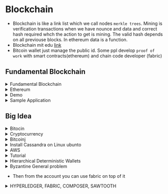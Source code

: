 # Blockchain

* Blockchain is like a link list which we call nodes `merkle trees`.  Mining is verification transactions when we have nounce and data and correct hash required whch the action to get is mining. The valid hash depends on all previouse blocks. In ethereum data is a function. 
* Blockchain mit edu [link](http://blockchain.mit.edu/how-blockchain-works)
* Bitcoin wallet just manage the public id. Some ppl develop `proof of work` with smart contracts(ethereum) and chain code developer  (fabric)
 
## Fundamental Blockchain

<details> 
  <summary> Fundamental Blockchain </summary>
Different consensues:
* Proof of work: Is something that bitcoin does we have to do computation to update new block into blockchain
* Proof of stake: Tells which block is valid as much as high it is
* Proof of Burn: if you want to exchange your coin then you need to show you burned your current to get new coins instead
* Proof of space: It is the space of your computer disk. 
 
* Blockchain is Global singleton and unstoppable and no single point of attack. 
* Bloc: has data, a hash, number(order in chain), timestamp, and the hash of the previous block.
* Data save into block is accessible to everyone accessing the chain. There are two ways to make private data on blockchain
* 1 - Obfuscation: Means make data relevant to those who know that meaning like bitcoin 
* 2 - Encryption: We can encrypt the block so only the ones has key can access to block. One of the most secure hashing standard is Advance Encryption Standard (AES). Take our original message and produce a new hash. 

### Public/private 
* Public: Available to everyone, expensive transactions and storage. 
* Private: Not distributed and similar to traditional database. You can control cost and who can access the data


</details> 


<details> 
  <summary> Ethereum</summary>

* Is a platform and program languages available since 2015. It is programming language. It has it's own crypto currency called Ether same as bitcoin and is fast response so it is good for applications. 
* Ethereum goal applications and good comunity support 
* Smart contract: are peices of codes lives on blockchain, they read other contracts, make decision, send ether and execute other contracts. 
* `Gas` is internal pricing for running contracts in ethereum and the amount of gas depends on Computation memory bandwidth storage.  
* `Transaction` sending package of data from one account to another including `recipeint, signature,value, gasprice, startgas, message`
startgas is maximum cost of gas which may be used and gasprice is the amount we ready to pay ![alttext](https://user-images.githubusercontent.com/7471619/43428209-0ce33e82-9412-11e8-979b-146e2f77125d.png)
* Ethereum on Microsoft Azure. Consortium means collboration between supporting members of blockchain with underlying infrastructure. 
* It starts with consortium leader and consorium members can join it. 
* The application should allow to call a VPN. And VPN call to one of transaction nodes. Nodes which handling transactions are isolating from mining nodes and mining nodes are not accessible from outside of Virtual Private Network. This is all we need to operate a block chain. ![Axe Miners](https://user-images.githubusercontent.com/7471619/43428217-18a38574-9412-11e8-8042-7803a32e7536.png)
* Blochchain consortium on Azure and let Azure create Genesis block feeding it with some ether for us. And to prove that everything works we transfer ether between two accounts
* On Azuer -> Portal -> + -> ethereum -> select ethereum consorium leader(Ethereum Proof-of-Work Consortium) -> bcl prefix -> gethadmin VM user -> resource group choose blockchain(to share same policy, life cycle and permissions) -> number of mining nodes(choose min 2) -> keep defaults with 1 node 
* Set ethereum -> Network id is name of ethereum(10101010) and go with default which you end to see below ![ethereum](https://user-images.githubusercontent.com/7471619/43430858-ed18e15c-941f-11e8-9235-8eeb2384b12a.png)
* After downloading -> select deployment -> select microsoftazure.blockchain-multimember-blo -> then we see everything we need
* Link to ceate a [blockchain](https://docs.microsoft.com/en-us/azure/blockchain-workbench/ethereum-deployment-guide)
* Then inside `ADMIN-SITE` in My account address we get an ether to get block chain started

#### Wallet 
* We use metamask chrome app extension. After downloading and creating a new pass account, then go to settings to connect to our newly created blockchain. Paset RPC URL and save it, then you refresh metamask and back you are connected seeing this 
![here](https://user-images.githubusercontent.com/7471619/43487285-0c96363c-94cb-11e8-9ef3-b8404e89699e.png)
* To add etherem copy address and paste it in admin page and click submit  and then you see the results in wallet as 
![here](https://user-images.githubusercontent.com/7471619/43488038-41919258-94cd-11e8-8f77-19b8ff544a34.png)
* Copy address from Ethereum RPC Endpoint and use it in wallet application called metamask which is a chrome extention app.  
* So far we created our own  blockchain on the Azure using consortium template. Then we transfered money between one wallet(one account) and another account. 
* We need some `npm install -g ethereumjs-testrpc` and `npm i -g truffle `

#### Smart Contracts
* We use `solidity` language to write contracts which is supported by ethereum and bitoin block chain. Then we must compile bitcode. We use a framework to compile the contract called `truffle`. After compiling successfully we upload it and wait to be mind then we can start interacting with it. It can be from a User Interface or directly through htttp post requests. 
* If you dont give size for `int` it uses max size (256). Also `solidity` has a data type name `address`. Also it has `Access Modifiers` to allow code access from where we expect only. `Private` means only this contract can be accessed and modified the information. `internal` means contracts which driving from this contract can access and `external` disallow internal access and only externals can access a simple contract is like below ![below](https://user-images.githubusercontent.com/7471619/43490458-9c277d10-94d5-11e8-8c37-2b3edab71d54.png)
#### Truffle & RPC
* Is a framework that allows us to compile, test and make deployment the contracts into the real world!. Also We can use Truffle in console without directing contacting contracts [truffle](https://github.com/trufflesuite/truffle/releases/tag/v4.0.0) and [this](https://truffleframework.com/docs/getting_started/project)
* To test the contracts before releasing we need Test RPC. It is there to use local test blockchain. Test RPC implements `ethereumjs` which is the same set of structure in ethereum blockchain. It also created Test accounts for you with connected private keys 

#### Hello World Contract
* run in terminal `truffle init` then open in visual code 
* Create file `hellowrold.sol` in contracts folder as
```java
pragma solidity ^0.4.4;
contract HelloWorld
{
    function SayHello() returns (string)
    {
        return("Hello World");
    }
}
```
* Then need to create migration by adding these to migration files
```java
var Migrations = artifacts.require("./Migrations.sol");
var HelloWorld = artifacts.require("./helloworld.sol");
module.exports = function(deployer) {
  deployer.deploy(Migrations);
  deployer.deploy(HelloWorld);
};
```
* We can remove not needed `deployer` to avoid expending unnecessary `ether` when deplying to production 
* Then run `testrpc` to create acoutns and run on the server. Then we compile our solution by running `truffie compile`. After compile we ready to deploy contract into blockchain by
```java
truffle migrate --reset
```
* Now our contract successfully deployed to our block chain and you see the addresses.  It is ready to go create User interface but in truffle we can test it out in truffle console mode.
* Run `truffle console` and allow us to run javascript directly into our contract as ![here](https://user-images.githubusercontent.com/7471619/43498265-092e646c-94fb-11e8-8bef-39650660587c.png)
```java
HelloWorld.deployed().then(function(deployed){hw=deployed;});
hw.SayHello.call();
```
### Solidity
* `Structs` are custom defined types that includes several variables. Structs can also contain other structs
```java
struct Person
{
  unit age;
  bool isCool;
  address accountAddress;
}
```
* `Enum` is a list of finit set of values. 
```java
enum Gender {Male, Female, NotSpecific}
```
* `Arrays` has same data type `string[] names; string[4] person` 
*  `Mapping` for example `mapping(address => uint) public balance` have a list of currency addresses in an array of integers. To access it use the type to access it as `return balance[account.Address];`
* Only possiblity a code removed from blockchain is when the contract using `Selfdestruct` function as `selfdestruct(msg.sender)`. To clean a contract use `clean(objectArray)` and delete all store variables. Delete is less destructive than selfdestruct.
* `Throw()` can return error if something happend. 

### Data Location
* Default location of each data type can be changed but default is like as 
* `Memory`: parameters including return params are in memory
* `Storage`: default for local variable is storage and location is forced to state variable 
* `Call Data`: non modifiable nonpersistant area where functions and arguments stored
</details> 

<details> 
   <summary> Demo </summary>
* This Demo(ScoreStore) game is a simple contract for storage that is deploying to private Ethereum
* `truffle init` and create `ScoreStore.sol` and use mapping to map string to ints and save it as PersonScores

```java
pragma solidity ^0.4.4;
contract ScoreStore
{
    mapping(string => int) PersonScores;
    function AddPersonScore(string name, int startingScore){
        if(PersonScores[name]>0)
        {
            throw;
        }
        else{
            PersonScores[name] = startingScore;
        }
    }
    function GetScore(string name) returns (int){
        return PersonScores[name];
    }
}  
```
* Make sure your truffle.js is like 
```java
module.exports = {
   networks: {
   development: {
   host: "localhost",
   port: 8545,
   network_id: "*" // Match any network id
  }
 }
};
```
* Notice: If you run truffle develop you don't need testrpc anymore. Since truffle develop runs on port 9545 you have to modify your truffle.js
* Then write it in migarate file and then 
```java
truffle compile 
testrpc  // keep it running 
truffle migrate --rebase 
truffle console 
 > var ss //add async to a variable 
 > ScoreStore.deployed().then(function(deployed){ss=deployed;});
 > ss.AddPersonScore("amirnabaei", 17);
 >  ss.GetScore.call("amirnabaei"); // Check to see if it got stored 
```
* Now we know our code works lets publish it into a blockchain. For this add production section to truffle.js as 
```java
 network_id: "*" // Match any network id
  },
   production: {
   host: "bc////-//////////////.azure.com",  // use ethereum RPC endpoint address the same for wallet 
   port: 8545,
   network_id: "*", // Match any network id
 gas: 4500000,
 gasPrice: 21000000000
  }
}
```
* one way to assign gasprice in tstrpc is running like `testrpc --gasLimit 6721975 --gasPrice 100000000000`
```java
truffle compile
truffle migrate --network production --reset .  // we get err since it is locked
// paste ssh end point at another terminal 
geth attach // is a javascript console that enable us to send data directly to blockchain 
personal.unlockAccount(eth.coinbase)  // to unlock default account so as long as this window is open the account is unlock
truffle migrate --network production --reset // run it again 
```
* Now our contract is updated and running in production blockchain. To check it we can go to production console by 
```javascript
truffle console --network production --reset
> ScoreStore.deployed().then(function(deployed){ss=deployed;});
> ss.AddPersonScore("amirnabaei", 17);  // when setting variables we use direct call as here, if we wanted return then we add call as in dev environment we did (to get async handler back)
> ss.GetScore.call("amirnabaei");
```
* By passing above it says our ScoreStore program now running on blockchain and is ready to use 
#### Call External Contract
* We want to call contract a from contract b
* After running truffle init then create a contract 
First define a contract that resemble the contract we already have at another place to tell solidity about the structure of the contract we are going to use. We can define limited function in it. We call our interface IScoreStore. Since we are going to use only GetScore function so we just make a place holder of it first. MyGame is our contract which going to have a function showname using getName funciton from storescore contract. Inside ShowScore create instance of our interface and we call it scorestore.


```java
prgma solidity ^0.4.4;
contract IScoreStore{
   function GetStore(string name) returns (int);
 contract MyGame{
    function ShowScore(string name) returns (int)
    {
      IScoreStore scorestore = IScoreStore(passTheAddress from terminal by running  ScoreStore.deployed() in console mode)
      return scorestore.GetScore(name);
    }
 }
```
* Then to call the function we have these in console
```java
var mg
MyGame.deployed().then(function(deployed){mg-deployed;});
mg.ShowScore.call("amirnabaei").then(function(returnValue){console.log(returnValue);});
```
* In this way we can access to contracts that others that have made. 
</details> 

<details>
  <summary> Sample Application </summary>
  
  * Create End to End Application with Ethereum FoodSage
  * Ethereum JavaScript API is the one we use in console mode and we can use them in webpages. Web3.js in JavaScrpit API has all function we need like it calls RPC calls for us and another thing it work with Metamask API to do all authentications. We need to find who can do what instead of who the user is. 
  * In this case user is an ethereum account. Also `Webpack` a module bundler allows us to make javascript application unify and reduce complexity. It bundle all files and make it ready for execution on browser
   * In contract folder already has `Metacoin` contract sending and trade and has method to get data from specified address
 ```java
  truffle unbox webpack
  testrpc // anpther tab
  truffle compile // or develop 
  Truffle migrate
  npm run dev
  ```
  * Make sure your truffle.js connect to local network correctly and then connect metamask to local8545 as well 
 ```java
 module.exports = {
  networks: {
  development: {
  host: "localhost",
  port: 8545,
  network_id: "*" // Match any network id
 }
}
}
 ```
 * If you encounter error use [this](https://ethereum.stackexchange.com/questions/15937/truffle-sample-dapp-doesnt-show-metacoin-balance-when-metamask-is-active)
  * To test trading ether we use our account we have in our test server (from testrpc). copy private key and paste into `metamask -> import Account` then if you refresh page you see the updated metacoin, also you can send to any accounts in metamask from this page as well. 
  
  #### FoodSafe 
  * This app uses ethereum blockchain to store information or is a food tracking app. Also we learn how to keep secrets into blockchain
  * For each new batch of product we will be adding new contract to the chain instead of trackin gall products with the same contract and application is able write and read information into contracts(including secretes and public info)
  * First create a contract and test it with TestRPC and verify
  *  Make foodSafe contract as [this](https://github.com/anabaei/Blockchain/blob/master/demo/foodsafe/contracts/FoodSafe.sol) and deployed it to migrates and then compile and migrate it while running testrpc
  * then inside `truffle console` 
  ```java
  var fs
  FoodSafe.deployed().then(function(deployed){fs=deployed;});
  fs.AddNewLocation(1000, "The Producer", "Not very secret secret ...");
  fs.AddNewLocation(2000, "The Supplier", "Still Not very secret secret ...");
  fs.AddNewLocation(3000, "The Store", "Even Still Not very secret secret ...");
  fs.GetLocation.call(0).then(function(retval){console.log(retval);});   //get first location 
  fs.GetLocation.call(1).then(function(retval){console.log(retval);});   //get second location 
  ```
  * Now it is ready and time to upload into blockchain
  #### Embed Metamask in app
  * inside `index.js` add default account for everycall that made. We want to compile and send out contract directly to the blockchain via javascript rather than truffle to use it as we done before
   ```java
   web3.eth.defaultAccount = account
  ```
  * To compile it we need to use solc(solidity compiler) instead of truffle so we need to install it in our transaction node. 
  * The way to access to transaction node is via `ssh` and we get ssh command from Azure as we done before and fire it up in terminal.
  * First we need to set a repository right, and set it to ethereum and add yes 
  ```java
 sudo add-apt-repository ppa:ethereum/ethereum -y  
 sudo apt-get update 
 sudo apt-get install solc -y    // this is actual install 
  ```
  * We need to get defination of our contract into a variable, one way is to make it in oneline by removing all line breaks and copy into index.js as 
  ```java
      web3.eth.defaultAccount = account
      var foodSafeSource=" paste here!"
      web3.eth.compile.solidity(foodSafeSource, function(error, foodSafeCompiled){
      foodSafeABI = foodSafeCompiled['<stdin>:FoodSafe'].info.abiDefinition;
      foodSafeContract = web3.eth.contract(foodSafeABI);
      foodSafeCore = foodSafeCompiled['<stdin>:FoodSafe'].code;
  ```
  * And add the funciton as 
  ```java
  createContract: function(){
    foodSafeContract.new("", {from:account, data:foodSafeCode, gas:3000000}, function(error, deployedContract){
        if(deployedContract.address)
        {
          document.getElementById("contractAddress").value=deployedContract.address
        }
    }) 
  },
  ```
  * Then inside index.html
  ```javascript
  <input id="contractAddress" type="text"></input>
  <button id="createContract" onclick="App.createContract()"> New Contract</button>
  ```
  
</details>   
  


## Big Idea

<details> 
   <summary> Bitocin </summary>
 
* Owner of a video sharing channel create a unique bitcoin just for the connection and when the money arrives unlock it 
* Bitcoin in s decentralized digital currency allows people to transfer money as easily as sending email 
* Bitcoin transations are irreversable. It is maintain by a newrok of ppl called `bookkeepers` who running bitcoin server node software and anyone can participate and each bookkeeper has a `Ledger`.
* When Bob wants to transfer `5.2` amount of bitcoin to Carol he broadcasts a transaction message which contains his account number, Carol account number and the amount of the money. Bookkeeper received the message and adjust it's `Ledger` then they pass the transaction to other bookkeepers to update their `ledger`. 
* Bitcoin is just a group of people maintaining a `Ledger`
* `blockchain.info` displays the transaction on bitcoin.
* Usefull links [bitcoinjs-lib](https://github.com/bitcoinjs/bitcoinjs-lib) , [bitcoin](http://bcoin.io/) , [bitcoin-github](https://bitcoinj.github.io), Ethereum: [etherum](https://github.com/ethereum/go-ethereum), [ethereum](https://geth.ethereum.org/),
Monero:
- https://github.com/mymonero/mymonero-core-js
Dash:
- https://github.com/dashevo/dashcore-lib
 </details>
 
 <details> 
   <summary> Cryptocurrency </summary>
   
   * Bitcoin relies on several cryptographic algorithms. When Bob sending transaction sending money he signs with cryptographic digital signature so the bookkeeper can authorized bob for that transaction. Cryptographic digital signature does the same thing that a real signature doing to prove authorization. 
   * Digital signature relies on public key encryption. Each bitcoin account or address is basickly a `public key` and `private key` is a password to generate signature to spend money
   * Security: Since it is decentralized action so we need voting system for go with majority of legends. If you loose your password as private key you loose the money you have in bitcoin. It requires at least an hour after transaction to make sure network fully agreed with on and accepted.
   * To buy bitcoin go to `https://www.coinbase.com/` or you can see all atms from `https://coinatmradar.com/` 
   * Bitcoins keeps in wallets like `mycelium` app and presented with QR code. The QR code is updated when you change the amount. They also can be on the website like `blockchain.info`. A wallet is a private key.  Also you can generate a `paper wallet` which is the private key and it's associated bitcoin address at `https://bitcoinpaperwallet.com/` or `bitaddress.org`. It is better to keep a backup which sometimes includes 12 words
   * Accepting Bitcoin on Website. In `Bitpay` go to payment tools> button> fill the form> paste HTML. This allow you accept bitcoin  
   * `mycelium` is another one. After you install it in the phone. Widgets>html>export public key(starts with xpub>optional fields>copy html now. Private key is containing in my `mycelium` wallet. 
   * For donations you can use `bitcoinqrcode.org`. After pasting your public key gives a QR and just copy paste into you web. 
 </details>

 <details> 
   <summary> Bitcoinj </summary>
   
   
   * [Bitcoinj](https://bitcoinj.github.io/getting-started) implemented in Java 7 and can be used any languages that target the JVM
   
   ```javascript
   npm install bitcoinjs-lib
   node // go to node env to test
   var bitcoin = require("bitcoinjs-lib");
   var keypair = bitcoin.ECPair.makeRandom();
   var address = keypair.getAddress(); // create a fresh bitcoin address 
   console.log(keypair.toWIF()); // to wilde info private key for the bitcoin address 
   var vanity = address.substring(0,10);  // generate vanity 
   console.log(vanity);
   ```

  </details>  

<details> 
 <summary> Install Cassandra on Linux ubunto   </summary>

* `sudo apt install openjdk-8-jre -y`
* useful [link](https://www.vultr.com/docs/how-to-install-apache-cassandra-3-11-x-on-ubuntu-16-04-lts)
 

</details>


<details>  
  <summary> AWS</summary>
 
  * A good AWS reference for [node](https://node.university/blog/1001486/aws-ec2-hello-node)
  * To donwload latest node we can have
  ```javascript
  curl -sL https://deb.nodesource.com/setup_10.x | sudo -E bash -
  sudo apt-get install -y nodejs
  ```
  * from [here](https://askubuntu.com/questions/426750/how-can-i-update-my-nodejs-to-the-latest-version)
  
  * To run the app in AWS you need to use npm i -g pm2@2.4.3 which is [here](http://pm2.keymetrics.io/)
  * In order to download cassandra needs ruby first then go to this [link](https://gist.github.com/virajkulkarni14/1f79175ddbb2a0595118be8a9431f4bd)
  * To download ruby use `sudo yum install ruby` `ruby --version` and for cassandra you need pip so `sudo easy_install pip`
  * loging aws -> Select EC2 (like running on cloud)->  Running instance -> ubuntu 16.04 LTS -> Instance Type (12micro) -> add storage 100gb -> add security groups (all trafics) and ip from any where -> choose existence keypair (keypair is a key to connect existed instance -> then run 
  * It takes 24 hrs to syncronize, In order to browse and see UI with the instance we use `Public DNS` . Click right on the instance and select `connect`. so if you for example downloaded keypair in desktop go terminal desktop and follow ssh like 
  ```java
  chmod 400 yourifle.pem
  ssh -i "yourifle.pem" ubuntu@ecxxxxxxxxxxxxxxxxxxxxxxxxpute.amazonaws.com
  ```
 * Now you have connected to your instance!
 * you can use tutorial  below to install bitcore and its interprettors to accept bitcoin in your app
 * login to aws from console 
 * then cloning nvm to make sure you have node --version 4 above 
 * Then install build essential tools 
 * We use Nodejs to make in future bitcoin wallet. We use bitcore which is just a wraper to bitcoin core code annd [bitpay](https://bitpay.com/) to buy bitcoin with usd. 
 * 
  </details>
  
  <details>
  <summary> Tutorial </summary>


```linux
ssh -i "bitcoinomni.pem" ubuntu@ec2-35-163-69-172.us-west-2.compute.amazonaws.com

/// below cloning nvm to have it in our instance
wget -qO- https://raw.githubusercontent.com/creationix/nvm/v0.33.8/install.sh | bash 
// if not working says wget not found so download it as below 
sudo yum install wget
The script clones the nvm repository to ~/.nvm and adds the source line to your profile (~/.bash_profile, ~/.zshrc, ~/.profile, or ~/.bashrc).

// then we export nvm to part 
export NVM_DIR="$HOME/.nvm"
[ -s "$NVM_DIR/nvm.sh" ] && \. "$NVM_DIR/nvm.sh" # This loads nvm

// type nvm in terminal you should see it is running 
nvm install v4  // for other purposes to run: need nvm i v8 
// if apt-get not working try using yum since amazon is on RedHat base  
sudo apt update
sudo apt-get install libzmq3-dev build-essential 
 
sudo apt-get install git /// to install git or use sudo yum install git

sudo apt install node-gyp  // this is c++ interpretter 
npm -g install bitcore@4.1.0


bitcore create mynode --testnet  // this create mynode folder 
// bitcored
or 
//bitcore create -d <path-to-datadirectory> mynode

cd mynode
vi bitcore-node.json  // network is testnet but you can change it to livenet which connect to main bitcoin because it takes time 
bitcore install insight-api insight-ui   // allows you to install ui to track blockchian
bitcored  ///run the app with below address 
url = public DNS(IPv4):3001/insight

// enter interactive node shell
cd mynode 
node

// load the bitcore lib
var bitcore = require('bitcore-lib');

// make a random 32 byte number. First we create a private key and to generate public address we have private key and hash it and then 
// make it humanread able. 
var rand_buffer = bitcore.crypto.Random.getRandomBuffer(32);

// convert to a number format
var rand_number = bitcore.crypto.BN.fromBuffer(rand_buffer);

// print out the number
rand_number

// print in decimal
rand_number.toString()

// use that number to create a Bitcoin address -- DON'T USE THIS ADDRESS ANYWHERE!
/// we use this random number and give it to privatekey function to create a private key in address which starts with one indicating this is bitcoin address 

var address = new bitcore.PrivateKey(rand_number).toAddress();

// make a testnet Bitcoin address 
// now we generate an address for test net which would be different than the above address and starts with n not 1 to show this is for network
var address = new bitcore.PrivateKey(rand_number).toAddress(‘testnet’);

> var bitcore = require('bitcore-lib');
undefined
> bitcore.PrivateKey('testnet').toWIF()
'cSyUmWBHT8nufD3opBTeb66uikCtKgddAjeNjfXhcwq3eLM5Ft5w'

npm install bitcore-explorers --save

ssh -i "bitcoinomni.pem" ubuntu@ec2-34-217-8-51.us-west-2.compute.amazonaws.com

```
* chmod just for you may forgot
![here](https://user-images.githubusercontent.com/7471619/44355026-410d3380-a460-11e8-8679-5428d55d7af6.png)
  
  </details>

<details>
  <summary> Hierarchical Deterministic Wallets </summary>

* When we have a public key and designed other nodes, we can create their private keys from adding private master key pluse thier public key. Then in an enterprise which produces blocks with private keys, even if users forget their private keys we can determine them by having own private key and formula.
* You have one key (master key) and multiple by G ( an elliptic curve funciton and not a simple arithmatic maniplication) then you get the public key. For other branches under master you have new public key equals to two previouse public keys. Since each public key is multiple of private key by G then we can guess private key of new node by others
![pic](https://user-images.githubusercontent.com/7471619/44353165-14a2e880-a45b-11e8-8ca7-da80482b8cb6.png)
* Bitcoin cash is faster because it does not work with all blocks it just connect with the like coffee shop channel and do the transaction with. So we hve sidechain which contain all transactions between chains. 
  </details>

<details> 
  <summary>  Byzantine General problem  </summary>
 
 * If one block get two different orders from two blocks which they supposed to be the same, so it is confusion here. But bitocin have solution here.
 * It is called practical byzentine fault tolerance (PBFT). Three example of blockchain rely on PBFT are `Hyperledger, Stellar and Ripple`
 * Each general maintains an internal state (ongoing specific informaiton or status). When a general receive a message in conjunction with their internal state to run a computation. Which it made to have individual decisions. Then it shares the decision with all the other generals in the system and a consensus decision is determined based on the total decisions submitted by all generals.
 * We can write our own hyperledger of fabric for PBFT
 
 </details>

* Then from the account you can use fabric on top of it
<details> 
  <summary>  HYPERLEDGER, FABRIC, COMPOSER, SAWTOOTH  </summary>
  
  [HYPERLEDGER](https://www.hyperledger.org/) home page. FABRIC is enterprise level framework which use permision to channel support. 
  
</details>  






















